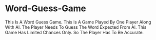 # Word-Guess-Game
This Is A Word Guess Game.
This Is A Game Played By One Player Along With AI.
The Player Needs To Guess The Word Expected From AI.
This Game Has Limited Chances Only.
So The Player Has To Be Accurate.
